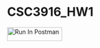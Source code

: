 # CSC3916_HW1

[<img src="https://run.pstmn.io/button.svg" alt="Run In Postman" style="width: 128px; height: 32px;">](https://app.getpostman.com/run-collection/41738468-ff01d9b8-a517-4954-9ac8-98a736b89854?action=collection%2Ffork&source=rip_markdown&collection-url=entityId%3D41738468-ff01d9b8-a517-4954-9ac8-98a736b89854%26entityType%3Dcollection%26workspaceId%3D8e5661a6-a63a-4245-9c5c-1f2c691db6cc#?env%5BBaral-HW1%5D=W3sia2V5IjoiZWNob19ib2R5IiwidmFsdWUiOiJ7IFwibWVzc2FnZVwiIDogIFwiSGVsbG8sIFdvcmxkISBDVSBEZW52ZXJcIn0iLCJlbmFibGVkIjp0cnVlLCJ0eXBlIjoiZGVmYXVsdCIsInNlc3Npb25WYWx1ZSI6InsgXCJtZXNzYWdlXCIgOiAgXCJIZWxsbywgV29ybGQhIENVIERlbnZlclwifSIsImNvbXBsZXRlU2Vzc2lvblZhbHVlIjoieyBcIm1lc3NhZ2VcIiA6ICBcIkhlbGxvLCBXb3JsZCEgQ1UgRGVudmVyXCJ9Iiwic2Vzc2lvbkluZGV4IjowfV0=)